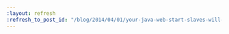 ```yaml
---
:layout: refresh
:refresh_to_post_id: "/blog/2014/04/01/your-java-web-start-slaves-will-be-always-clean"
---
```

